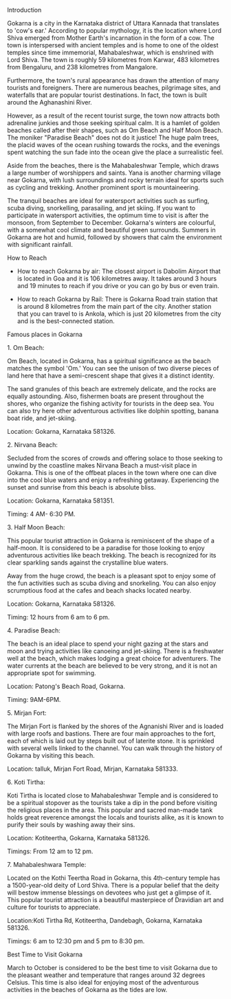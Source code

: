 Introduction

Gokarna is a city in the Karnataka district of Uttara Kannada that
translates to 'cow's ear.' According to popular mythology, it is the
location where Lord Shiva emerged from Mother Earth's incarnation in the
form of a cow. The town is interspersed with ancient temples and is home
to one of the oldest temples since time immemorial, Mahabaleshwar, which
is enshrined with Lord Shiva. The town is roughly 59 kilometres from
Karwar, 483 kilometres from Bengaluru, and 238 kilometres from
Mangalore.

Furthermore, the town's rural appearance has drawn the attention of many
tourists and foreigners. There are numerous beaches, pilgrimage sites,
and waterfalls that are popular tourist destinations. In fact, the town
is built around the Aghanashini River.

However, as a result of the recent tourist surge, the town now attracts
both adrenaline junkies and those seeking spiritual calm. It is a hamlet
of golden beaches called after their shapes, such as Om Beach and Half
Moon Beach. The moniker "Paradise Beach" does not do it justice! The
huge palm trees, the placid waves of the ocean rushing towards the
rocks, and the evenings spent watching the sun fade into the ocean give
the place a surrealistic feel.

Aside from the beaches, there is the Mahabaleshwar Temple, which draws a
large number of worshippers and saints. Yana is another charming village
near Gokarna, with lush surroundings and rocky terrain ideal for sports
such as cycling and trekking. Another prominent sport is mountaineering.

The tranquil beaches are ideal for watersport activities such as
surfing, scuba diving, snorkelling, parasailing, and jet skiing. If you
want to participate in watersport activities, the optimum time to visit
is after the monsoon, from September to December. Gokarna's winters are
colourful, with a somewhat cool climate and beautiful green surrounds.
Summers in Gokarna are hot and humid, followed by showers that calm the
environment with significant rainfall.

How to Reach

-   How to reach Gokarna by air: The closest airport is Dabolim Airport
    that is located in Goa and it is 106 kilometres away. It takes
    around 3 hours and 19 minutes to reach if you drive or you can go by
    bus or even train.

-   How to reach Gokarna by Rail: There is Gokarna Road train station
    that is around 8 kilometres from the main part of the city. Another
    station that you can travel to is Ankola, which is just 20
    kilometres from the city and is the best-connected station.

Famous places in Gokarna

1\. Om Beach:

Om Beach, located in Gokarna, has a spiritual significance as the beach
matches the symbol 'Om.' You can see the unison of two diverse pieces of
land here that have a semi-crescent shape that gives it a distinct
identity.

The sand granules of this beach are extremely delicate, and the rocks
are equally astounding. Also, fishermen boats are present throughout the
shores, who organize the fishing activity for tourists in the deep sea.
You can also try here other adventurous activities like dolphin
spotting, banana boat ride, and jet-skiing.

Location: Gokarna, Karnataka 581326.

2\. Nirvana Beach:

Secluded from the scores of crowds and offering solace to those seeking
to unwind by the coastline makes Nirvana Beach a must-visit place in
Gokarna. This is one of the offbeat places in the town where one can
dive into the cool blue waters and enjoy a refreshing getaway.
Experiencing the sunset and sunrise from this beach is absolute bliss.

Location: Gokarna, Karnataka 581351.

Timing: 4 AM- 6:30 PM.

3\. Half Moon Beach:

This popular tourist attraction in Gokarna is reminiscent of the shape
of a half-moon. It is considered to be a paradise for those looking to
enjoy adventurous activities like beach trekking. The beach is
recognized for its clear sparkling sands against the crystalline blue
waters.

Away from the huge crowd, the beach is a pleasant spot to enjoy some of
the fun activities such as scuba diving and snorkeling. You can also
enjoy scrumptious food at the cafes and beach shacks located nearby.

Location: Gokarna, Karnataka 581326.

Timing: 12 hours from 6 am to 6 pm.

4\. Paradise Beach:

The beach is an ideal place to spend your night gazing at the stars and
moon and trying activities like canoeing and jet-skiing. There is a
freshwater well at the beach, which makes lodging a great choice for
adventurers. The water currents at the beach are believed to be very
strong, and it is not an appropriate spot for swimming.

Location: Patong's Beach Road, Gokarna.

Timing: 9AM-6PM.

5\. Mirjan Fort:

The Mirjan Fort is flanked by the shores of the Agnanishi River and is
loaded with large roofs and bastions. There are four main approaches to
the fort, each of which is laid out by steps built out of laterite
stone. It is sprinkled with several wells linked to the channel. You can
walk through the history of Gokarna by visiting this beach.

Location: talluk, Mirjan Fort Road, Mirjan, Karnataka 581333.

6\. Koti Tirtha:

Koti Tirtha is located close to Mahabaleshwar Temple and is considered
to be a spiritual stopover as the tourists take a dip in the pond before
visiting the religious places in the area. This popular and sacred
man-made tank holds great reverence amongst the locals and tourists
alike, as it is known to purify their souls by washing away their sins.

Location: Kotiteertha, Gokarna, Karnataka 581326.

Timings: From 12 am to 12 pm.

7\. Mahabaleshwara Temple:

Located on the Kothi Teertha Road in Gokarna, this 4th-century temple
has a 1500-year-old deity of Lord Shiva. There is a popular belief that
the deity will bestow immense blessings on devotees who just get a
glimpse of it. This popular tourist attraction is a beautiful
masterpiece of Dravidian art and culture for tourists to appreciate.

Location:Koti Tirtha Rd, Kotiteertha, Dandebagh, Gokarna, Karnataka
581326.

Timings: 6 am to 12:30 pm and 5 pm to 8:30 pm.

Best Time to Visit Gokarna

March to October is considered to be the best time to visit Gokarna due
to the pleasant weather and temperature that ranges around 32 degrees
Celsius. This time is also ideal for enjoying most of the adventurous
activities in the beaches of Gokarna as the tides are low.
